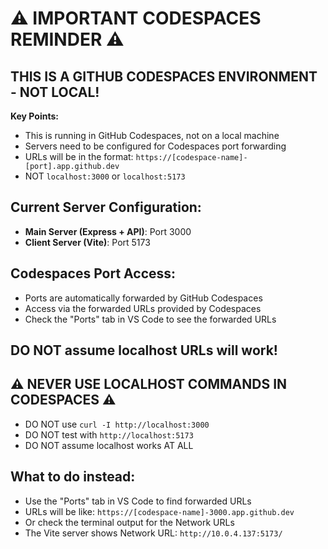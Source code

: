 # ⚠️ IMPORTANT CODESPACES REMINDER ⚠️

## THIS IS A GITHUB CODESPACES ENVIRONMENT - NOT LOCAL!

**Key Points:**

- This is running in GitHub Codespaces, not on a local machine
- Servers need to be configured for Codespaces port forwarding
- URLs will be in the format: `https://[codespace-name]-[port].app.github.dev`
- NOT `localhost:3000` or `localhost:5173`

## Current Server Configuration:

- **Main Server (Express + API)**: Port 3000
- **Client Server (Vite)**: Port 5173

## Codespaces Port Access:

- Ports are automatically forwarded by GitHub Codespaces
- Access via the forwarded URLs provided by Codespaces
- Check the "Ports" tab in VS Code to see the forwarded URLs

## DO NOT assume localhost URLs will work!

## ⚠️ NEVER USE LOCALHOST COMMANDS IN CODESPACES ⚠️
- DO NOT use `curl -I http://localhost:3000`
- DO NOT test with `http://localhost:5173`
- DO NOT assume localhost works AT ALL

## What to do instead:
- Use the "Ports" tab in VS Code to find forwarded URLs
- URLs will be like: `https://[codespace-name]-3000.app.github.dev`
- Or check the terminal output for the Network URLs
- The Vite server shows Network URL: `http://10.0.4.137:5173/`
